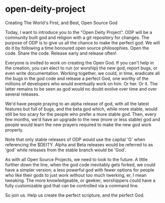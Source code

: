 # open-deity-project
Creating The World's First, and Best, Open Source God

Today, I want to introduce you to the "Open Deity Project". ODP will be a community built god and religion with a git repository for changes. The purpose of ODP is to give us all the chance to make the perfect god.  We will do it by following a time honoured open source philosophies. Open the code. Share the code. Release early and release often!

Everyone is invited to work on creating the Open God. If you can't help in the creation, you can elect to run (or worship) the new god, report bugs, or even write documentation. Working together, we could, in time, eradicate all the bugs in the god code and release a perfect God, one worthy of the millions of developers who would eventually work on him. Or her. Or it. The latter remains to be seen as god would no doubt evolve over time and over several releases.

We'd have people praying to an alpha release of god, with all the latest features but full of bugs, and the beta god which, while more stable, would still be too scary for the people who prefer a more stable god. Then, every few months, we'd have an upgrade to the new (more or less stable) god and people would learn the new prayers required to make the new god work properly.

Note that only stable releases of ODP would use the capital 'G' when referencing the $DEITY. Alpha and Beta releases would be referred to as 'god' while releases from the stable branch would be 'God'. 

As with all Open Source Projects, we need to look to the future. A little further down the line, when the god code inevitably gets forked, we could have a simpler version; a less powerful god with fewer options for people who like their gods to just work without too much twerking, er, I mean tweaking. The more knowledgeable, or geekier, worshippers could have a fully customizable god that can be controlled via a command line. 

So join us. Help us create the perfect scripture, and the perfect God. 

